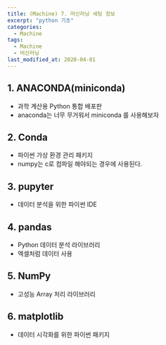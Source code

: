 ```yaml
---
title: (Machine) 7. 머신러닝 세팅 정보
excerpt: "python 기초"
categories:
  - Machine
tags:
  - Machine
  - 머신러닝
last_modified_at: 2020-04-01
---
```

## 1. ANACONDA(miniconda)
- 과학 계산용 Python 통합 배포판
- anaconda는 너무 무거워서 miniconda 를 사용해보자

## 2. Conda
- 파이썬 가상 환경 관리 패키지
- numpy는 c로 컴파일 해야되는 경우에 사용된다.

## 3. pupyter
- 데이터 분석을 위한 파이썬 IDE


## 4. pandas
- Python 데이터 분석 라이브러리
- 엑셀처럼 데이터 사용

## 5. NumPy
- 고성능 Array 처리 라이브러리

## 6. matplotlib
- 데이터 시각화를 위한 파이썬 패키지